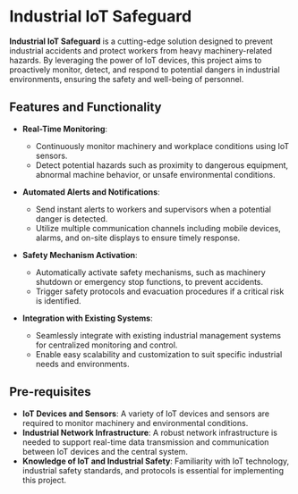 # Industrial IoT Safeguard

**Industrial IoT Safeguard** is a cutting-edge solution designed to prevent industrial accidents and protect workers from heavy machinery-related hazards. By leveraging the power of IoT devices, this project aims to proactively monitor, detect, and respond to potential dangers in industrial environments, ensuring the safety and well-being of personnel.

## Features and Functionality

- **Real-Time Monitoring**:
  - Continuously monitor machinery and workplace conditions using IoT sensors.
  - Detect potential hazards such as proximity to dangerous equipment, abnormal machine behavior, or unsafe environmental conditions.

- **Automated Alerts and Notifications**:
  - Send instant alerts to workers and supervisors when a potential danger is detected.
  - Utilize multiple communication channels including mobile devices, alarms, and on-site displays to ensure timely response.

- **Safety Mechanism Activation**:
  - Automatically activate safety mechanisms, such as machinery shutdown or emergency stop functions, to prevent accidents.
  - Trigger safety protocols and evacuation procedures if a critical risk is identified.

- **Integration with Existing Systems**:
  - Seamlessly integrate with existing industrial management systems for centralized monitoring and control.
  - Enable easy scalability and customization to suit specific industrial needs and environments.

## Pre-requisites

- **IoT Devices and Sensors**: A variety of IoT devices and sensors are required to monitor machinery and environmental conditions.
- **Industrial Network Infrastructure**: A robust network infrastructure is needed to support real-time data transmission and communication between IoT devices and the central system.
- **Knowledge of IoT and Industrial Safety**: Familiarity with IoT technology, industrial safety standards, and protocols is essential for implementing this project.

